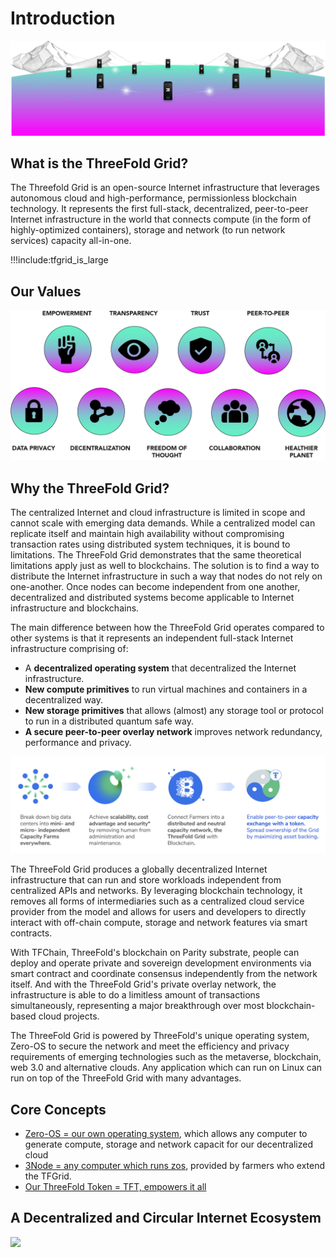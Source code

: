 
# Introduction 

![](img/threefold_grid_new_.png)

## What is the ThreeFold Grid?

The Threefold Grid is an open-source Internet infrastructure that leverages autonomous cloud and high-performance, permissionless blockchain technology. It represents the first full-stack, decentralized, peer-to-peer Internet infrastructure in the world that connects compute (in the form of highly-optimized containers), storage and network (to run network services) capacity all-in-one.

!!!include:tfgrid_is_large

## Our Values 

![](img/values.png ':size=700')

## Why the ThreeFold Grid? 

The centralized Internet and cloud infrastructure is limited in scope and cannot scale with emerging data demands. While a centralized model can replicate itself and maintain high availability without compromising transaction rates using distributed system techniques, it is bound to limitations. The ThreeFold Grid demonstrates that the same theoretical limitations apply just as well to blockchains. The solution is to find a way to distribute the Internet infrastructure in such a way that nodes do not rely on one-another. Once nodes can become independent from one another, decentralized and distributed systems become applicable to Internet infrastructure and blockchains. 

The main difference between how the ThreeFold Grid operates compared to other systems is that it represents an independent full-stack Internet infrastructure comprising of:

- A **decentralized operating system** that decentralized the Internet infrastructure.
- **New compute primitives** to run virtual machines and containers in a decentralized way.
- **New storage primitives** that allows (almost) any storage tool or protocol to run in a distributed quantum safe way.
- **A secure peer-to-peer overlay network** improves network redundancy, performance and privacy.

![](img/tf_principle_banner.jpg)
  
The ThreeFold Grid produces a globally decentralized  Internet infrastructure that can run and store workloads independent from centralized APIs and networks. By leveraging blockchain technology, it removes all forms of intermediaries such as a centralized cloud service provider from the model and allows for users and developers to directly interact with off-chain compute, storage and network features via smart contracts. 

With TFChain, ThreeFold's blockchain on Parity substrate, people can deploy and operate private and sovereign development environments via smart contract and coordinate consensus independently from the network itself. And with the ThreeFold Grid's private overlay network, the infrastructure is able to do a limitless amount of transactions simultaneously, representing a major breakthrough over most blockchain-based cloud projects. 

The ThreeFold Grid is powered by ThreeFold's unique operating system, Zero-OS to secure the network and meet the efficiency and privacy requirements of emerging technologies such as the metaverse, blockchain, web 3.0 and alternative clouds. Any application which can run on Linux can run on top of the ThreeFold Grid with many advantages.

## Core Concepts

- [Zero-OS = our own operating system](zos), which allows any computer to generate compute, storage and network capacit for our decentralized cloud
- [3Node = any computer which runs zos](3node), provided by farmers who extend the TFGrid.
- [Our ThreeFold Token = TFT, empowers it all](whatis_tft)

<!-- Learn more about smart contract for IT [here](smartcontract_it). -->

## A Decentralized and Circular Internet Ecosystem 

![](img/circular_tft_.png)

<!-- 

Note: This image is stored as a slide in case the text needs to be edited. You can find it here: https://docs.google.com/presentation/d/1SoC_5qdbv31DccCEWnytsH7dUkGaR8UH0Va0cMVUJXY/edit?usp=sharing.

-->


<!-- 

NOTE: Would remove the below section as it created expectations. Would keep it short. 

## Grid Users

![](img/different_users_tfgrid.jpg)

### Developers use the Internet Capacity

Anyone can build applications and services on the ThreeFold Grid as an alternative to doing it on a centralized cloud like Google Cloud or Amazon Web Services.

### A limitless environment for experts

A software development kit (SDK) is available and provides expert developers with great automation tools to scale their applications and services limitlessly.  

### A platform for communities to thrive

ThreeFold created a marketplace of peer-to-peer applications that can be hosted by any community around the world to benefit from real privacy and freedom on the Internet.

### End Users

End-users use decentralized applications and consume resources on the ThreeFold Grid for which they pay in ThreeFold Tokens. -->

